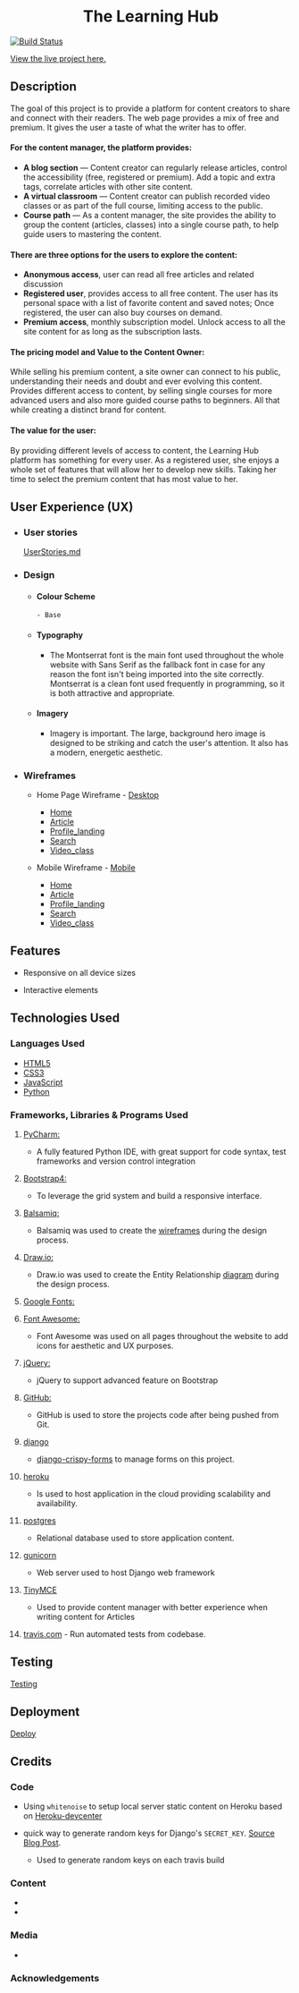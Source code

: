 <h1 align="center">The Learning Hub</h1>

[![Build Status](https://app.travis-ci.com/diogo-pessoa/TheLearningHub.svg?branch=main)](https://app.travis-ci.com/diogo-pessoa/TheLearningHub)

[View the live project here.](https://the-learning-hub-prod.herokuapp.com)

## Description

The goal of this project is to provide a platform for content creators to share and connect with their readers. The web page provides a mix of free and premium. It gives the user a taste of what the writer has to offer.

#### For the content manager, the platform provides:

* **A blog section** — Content creator can regularly release articles, control the accessibility (free, registered or premium). Add a topic and extra tags, correlate articles with other site content. 
* **A virtual classroom** — Content creator can publish recorded video classes or as part of the full course, limiting access to the public.
* **Course path** — As a content manager, the site provides the ability to group the content (articles, classes) into a single course path, to help guide users to mastering the content. 


#### There are three options for the users to explore the content:

* **Anonymous access**, user can read all free articles and related discussion 
* **Registered user**, provides access to all free content. The user has its personal space with a list of favorite content and saved notes; Once registered, the user can also buy courses on demand. 
* **Premium access**, monthly subscription model. Unlock access to all the site content for as long as the subscription lasts.

#### The pricing model and Value to the Content Owner:

While selling his premium content, a site owner can connect to his public, understanding their needs and doubt and ever evolving this content. Provides different access to content, by selling single courses for more advanced users and also more guided course paths to beginners. All that while creating a distinct brand for content.

#### The value for the user:

By providing different levels of access to content, the Learning Hub platform has something for every user. As a registered user, she enjoys a whole set of features that will allow her to develop new skills. Taking her time to select the premium content that has most value to her.

## User Experience (UX)
-   ### User stories
    [UserStories.md](UserStories.md)
-   ### Design
    -   #### Colour Scheme
            - Base 
    -   #### Typography
        -   The Montserrat font is the main font used throughout the whole website with Sans Serif as the fallback font in case for any reason the font isn't being imported into the site correctly. Montserrat is a clean font used frequently in programming, so it is both attractive and appropriate.
    -   #### Imagery
        -   Imagery is important. The large, background hero image is designed to be striking and catch the user's attention. It also has a modern, energetic aesthetic.

*   ### Wireframes

    -   Home Page Wireframe - [Desktop](readme_resources/wireframes/Desktop)
        - [Home](readme_resources/wireframes/Desktop/Home.png)
        - [Article](readme_resources/wireframes/Desktop/Article.png)
        - [Profile_landing](readme_resources/wireframes/Desktop/Profile_landing.png)
        - [Search](readme_resources/wireframes/Desktop/Search.png)
        - [Video_class](readme_resources/wireframes/Desktop/Video_class.png)
    
    -   Mobile Wireframe - [Mobile](readme_resources/wireframes/Mobile)
        - [Home](readme_resources/wireframes/Mobile/Home.png)
        - [Article](readme_resources/wireframes/Mobile/Article.png)
        - [Profile_landing](readme_resources/wireframes/Mobile/Profile_landing.png)
        - [Search](readme_resources/wireframes/Mobile/Search.png)
        - [Video_class](readme_resources/wireframes/Mobile/Video_class.png)
    
## Features

-   Responsive on all device sizes

-   Interactive elements

## Technologies Used

### Languages Used

-   [HTML5](https://en.wikipedia.org/wiki/HTML5)
-   [CSS3](https://en.wikipedia.org/wiki/Cascading_Style_Sheets)
-   [JavaScript](https://en.wikipedia.org/wiki/Cascading_Style_Sheets)
-   [Python](https://www.python.org/)

### Frameworks, Libraries & Programs Used

1. [PyCharm:](https://www.jetbrains.com/pycharm/)
    - A fully featured Python IDE, with great support for code syntax, test frameworks and version control integration
    
2. [Bootstrap4:](https://getbootstrap.com/)
    - To leverage the grid system and build a responsive interface.  
    
3. [Balsamiq:](https://balsamiq.com/)
    - Balsamiq was used to create the [wireframes](readme_resources/wireframes) during the design process.
    
4. [Draw.io:](https://app.diagrams.net/)
    - Draw.io was used to create the Entity Relationship [diagram](readme_resources/TheLearningHub_ER.jpg) during the design process.
    
5. [Google Fonts:](https://fonts.google.com/)
    
6. [Font Awesome:](https://fontawesome.com/)
    - Font Awesome was used on all pages throughout the website to add icons for aesthetic and UX purposes.
7. [jQuery:](https://jquery.com/)
    - jQuery to support advanced feature on Bootstrap   

8. [GitHub:](https://github.com/)
    - GitHub is used to store the projects code after being pushed from Git.
    
9. [django](https://www.djangoproject.com/)
    - [django-crispy-forms](https://django-crispy-forms.readthedocs.io/en/latest/index.html) to manage forms on this project.
10. [heroku](https://heroku.com/) 
     - Is used to host application in the cloud providing scalability and availability. 

11. [postgres](https://www.postgresql.org/)
     - Relational database used to store application content.

12. [gunicorn](https://gunicorn.org/)
     - Web server used to host Django web framework 

13. [TinyMCE](https://www.tiny.cloud/get-tiny/self-hosted/)
     - Used to provide content manager with better experience when writing content for Articles 

14. [travis.com](https://app.travis-ci.com/) - Run automated tests from codebase.
    

## Testing

[Testing](Testing.md)

## Deployment

[Deploy](Deployment.md)

## Credits

### Code

- Using `whitenoise` to setup local server static content on Heroku based on [Heroku-devcenter](https://devcenter.heroku.com/articles/django-assets) 

- quick way to generate random keys for Django's `SECRET_KEY`. [Source Blog Post](https://tech.serhatteker.com/post/2020-01/django-create-secret-key/).
  - Used to generate random keys on each travis build

### Content

-

-

### Media

-

### Acknowledgements


